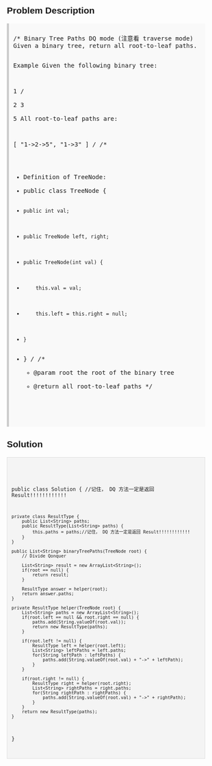 <style>
  body { font-family: Arial, sans-serif; }
  .container { max-width: 600px; margin: auto; padding: 20px; }
  .comment-block { background-color: #f9f9f9; padding: 10px; border-left: 5px solid #ccc; }
  .code-block { background-color: #f4f4f4; padding: 10px; border: 1px solid #ddd; }
</style>

<div class='container'>
<h2>Problem Description</h2>
<div class='comment-block'>
<pre>
/* Binary Tree Paths DQ mode (注意看 traverse mode)
Given a binary tree, return all root-to-leaf paths.

Example
Given the following binary tree:

   1
 /   \
2     3
 \
  5
All root-to-leaf paths are:

[
  "1->2->5",
  "1->3"
]
*/
/**
 * Definition of TreeNode:
 * public class TreeNode {
 *     public int val;
 *     public TreeNode left, right;
 *     public TreeNode(int val) {
 *         this.val = val;
 *         this.left = this.right = null;
 *     }
 * }
 */
    /**
     * @param root the root of the binary tree
     * @return all root-to-leaf paths
     */
</pre>
</div>

<h2>Solution</h2>
<div class='code-block'>
<pre><code class='language-java'>

public class Solution { //记住， DQ 方法一定是返回 Result!!!!!!!!!!!!
     
    private class ResultType {
        public List<String> paths;
        public ResultType(List<String> paths) {
            this.paths = paths;//记住， DQ 方法一定是返回 Result!!!!!!!!!!!!
        }
    } 
    
    public List<String> binaryTreePaths(TreeNode root) {
        // Divide Qonquer
        
        List<String> result = new ArrayList<String>();
        if(root == null) {
            return result;
        }
        
        ResultType answer = helper(root);
        return answer.paths;
    }
    
    private ResultType helper(TreeNode root) {
        List<String> paths = new ArrayList<String>();
        if(root.left == null && root.right == null) {
            paths.add(String.valueOf(root.val));
            return new ResultType(paths);
        }
        
        if(root.left != null) {
            ResultType left = helper(root.left);
            List<String> leftPaths = left.paths;
            for(String leftPath : leftPaths) {
                paths.add(String.valueOf(root.val) + "->" + leftPath);
            }
        }
        
        if(root.right != null) {
            ResultType right = helper(root.right);
            List<String> rightPaths = right.paths;
            for(String rightPath : rightPaths) {
                paths.add(String.valueOf(root.val) + "->" + rightPath);
            }
        }
        return new ResultType(paths);
    }
}</code></pre>
</div>
</div>
